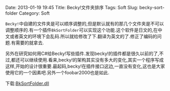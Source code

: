 Date: 2013-01-19 19:45
Title: Becky!文件夹排序
Tags: Soft
Slug: becky-sort-folder
Category: Soft

`Becky!`中自建的文件夹是可以顺序调整的,但是默认就有的那几个文件夹是不可以调整顺序的.有一个插件`BkSortFolder`可以实现这个功能.这个软件是日文的,在中文或者英文的环境下会乱码.所以就给修改了下.翻译为英文的了.修正了编码的问题.有需要的就拿去.

另外在研究如何用C#给Becky!写些插件.发现becky!的插件都是很久以前的了,不过,都还可以继续使用.看来,becky!的架构其实没有多大的变化,其实一个程序写成这样,开始的设计很重要.最起码,becky!在插件接口这边,一直没有变化,这也是大家使用它的一个因素吧.另外一个foobar2000也是如此.

下载:[BkSortFolder.dll](http://dl.getdropbox.com/u/227694/BkSortFolder.dll)